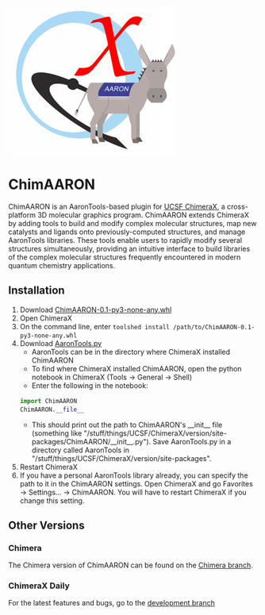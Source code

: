 ![ChimAARON](ChimAARONX.png)
# ChimAARON
ChimAARON is an AaronTools-based plugin for <a href="https://www.cgl.ucsf.edu/chimerax/" target="_blank">UCSF ChimeraX</a>, a cross-platform 3D molecular graphics program.
ChimAARON extends ChimeraX by adding tools to build and modify complex molecular structures, map new catalysts and ligands onto previously-computed structures, and manage AaronTools libraries.
These tools enable users to rapidly modify several structures simultaneously, providing an intuitive interface to build libraries of the complex molecular structures frequently encountered in modern quantum chemistry applications.

## Installation
1. Download <a href="https://github.com/QChASM/ChimAARON/raw/master/dist/ChimAARON-0.1-py3-none-any.whl" target="_blank">ChimAARON-0.1-py3-none-any.whl</a>
2. Open ChimeraX
3. On the command line, enter `toolshed install /path/to/ChimAARON-0.1-py3-none-any.whl`
4. Download [AaronTools.py](https://github.com/QChASM/AaronTools.py)
   * AaronTools can be in the directory where ChimeraX installed ChimAARON
   * To find where ChimeraX installed ChimAARON, open the python notebook in ChimeraX (Tools &rarr; General &rarr; Shell)
   * Enter the following in the notebook:
   ```python
   import ChimAARON
   ChimAARON.__file__
   ```
   * This should print out the path to ChimAARON's \_\_init\_\_ file (something like "/stuff/things/UCSF/ChimeraX/version/site-packages/ChimAARON/\_\_init\_\_.py"). Save AaronTools.py in a directory called AaronTools in "/stuff/things/UCSF/ChimeraX/version/site-packages".
5. Restart ChimeraX
6. If you have a personal AaronTools library already, you can specify the path to it in the ChimAARON settings. Open ChimeraX and go Favorites &rarr; Settings... &rarr; ChimAARON. You will have to restart ChimeraX if you change this setting. 

## Other Versions
### Chimera
The Chimera version of ChimAARON can be found on the [Chimera branch](https://github.com/QChASM/ChimAARON/tree/Chimera).

### ChimeraX Daily
For the latest features and bugs, go to the [development branch](https://github.com/QChASM/ChimAARON/tree/dev)
